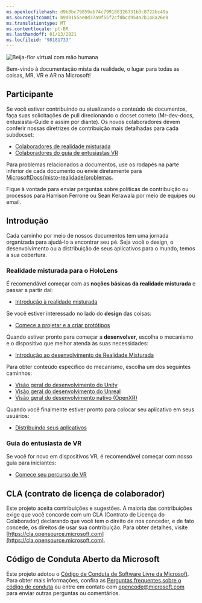 ```yaml
---
ms.openlocfilehash: d9b8bc79859ab74c799188326731b3c8722bc49a
ms.sourcegitcommit: b9d0155ae0d37a9f55f2cf0bcd954a2b148a26e0
ms.translationtype: MT
ms.contentlocale: pt-BR
ms.lasthandoff: 01/13/2021
ms.locfileid: "98181733"
---
```

![Beija-flor virtual com mão humana](mixed-reality-docs/mr-dev-docs/discover/images/01_MixedReality.png)

Bem-vindo à documentação mista da realidade, o lugar para todas as coisas, MR, VR e AR na Microsoft!

## <a name="contributing"></a>Participante

Se você estiver contribuindo ou atualizando o conteúdo de documentos, faça suas solicitações de pull direcionando o docset correto (Mr-dev-docs, entusiasta-Guide e assim por diante). Os novos colaboradores devem conferir nossas diretrizes de contribuição mais detalhadas para cada subdocset:

* [Colaboradores de realidade misturada](mixed-reality-docs/mr-dev-docs/CONTRIBUTING.md)
* [Colaboradores do guia de entusiastas VR](mixed-reality-docs/enthusiast-guide/CONTRIBUTING.md)

Para problemas relacionados a documentos, use os rodapés na parte inferior de cada documento ou envie diretamente para [MicrosoftDocs/misto-realidade/problemas](https://github.com/MicrosoftDocs/mixed-reality/issues).

Fique à vontade para enviar perguntas sobre políticas de contribuição ou processos para Harrison Ferrone ou Sean Kerawala por meio de equipes ou email. 

## <a name="getting-started"></a>Introdução 

Cada caminho por meio de nossos documentos tem uma jornada organizada para ajudá-lo a encontrar seu pé. Seja você o design, o desenvolvimento ou a distribuição de seus aplicativos para o mundo, temos a sua cobertura. 

### <a name="mixed-reality-for-hololens"></a>Realidade misturada para o HoloLens

É recomendável começar com as **noções básicas da realidade misturada** e passar a partir daí:

* [Introdução à realidade misturada](mixed-reality-docs/mr-dev-docs/discover/get-started-with-mr.md)

Se você estiver interessado no lado do **design** das coisas:

* [Comece a projetar e a criar protótipos](mixed-reality-docs/mr-dev-docs/design/design.md)

Quando estiver pronto para começar a **desenvolver**, escolha o mecanismo e o dispositivo que melhor atenda às suas necessidades:

* [Introdução ao desenvolvimento de Realidade Misturada](mixed-reality-docs/mr-dev-docs/develop/development.md)

Para obter conteúdo específico do mecanismo, escolha um dos seguintes caminhos:

* [Visão geral do desenvolvimento do Unity](mixed-reality-docs/mr-dev-docs/develop/unity/unity-development-overview.md)
* [Visão geral do desenvolvimento do Unreal](mixed-reality-docs/mr-dev-docs/develop/unreal/unreal-development-overview.md)
* [Visão geral do desenvolvimento nativo (OpenXR)](mixed-reality-docs/mr-dev-docs/develop/native/directx-development-overview.md)

Quando você finalmente estiver pronto para colocar seu aplicativo em seus usuários:

* [Distribuindo seus aplicativos](mixed-reality-docs/mr-dev-docs/distribute/distribute-overview.md)

### <a name="vr-enthusiast-guide"></a>Guia do entusiasta de VR

Se você for novo em dispositivos VR, é recomendável começar com nosso guia para iniciantes:

* [Comece seu percurso de VR](enthusiast-guide/vr-journey.md)

## <a name="contributor-license-agreement-cla"></a>CLA (contrato de licença de colaborador)

Este projeto aceita contribuições e sugestões. A maioria das contribuições exige que você concorde com um CLA (Contrato de Licença do Colaborador) declarando que você tem o direito de nos conceder, e de fato concede, os direitos de usar sua contribuição. Para obter detalhes, visite [https://cla.opensource.microsoft.com](https://cla.opensource.microsoft.com).

## <a name="microsoft-open-source-code-of-conduct"></a>Código de Conduta Aberto da Microsoft

Este projeto adotou o [Código de Conduta de Software Livre da Microsoft](https://opensource.microsoft.com/codeofconduct). Para obter mais informações, confira as [Perguntas frequentes sobre o código de conduta](https://opensource.microsoft.com/codeofconduct/faq/) ou entre em contato com [opencode@microsoft.com](mailto:opencode@microsoft.com) para enviar outras perguntas ou comentários.

